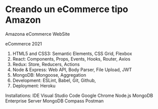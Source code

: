# Creando un eCommerce tipo Amazon
Amazona eCommerce WebSite

eCommerce 2021

1. HTML5 and CSS3: Semantic Elements, CSS Grid, Flexbox
2. React: Components, Props, Events, Hooks, Router, Axios
3. Redux: Store, Reducers, Actions
4. Node & Express: Web API, Body Parser, File Upload, JWT
5. MongoDB: Mongoose, Aggregation
6. Development: ESLint, Babel, Git, Github, 
7. Deployment: Heroku

Installations:
 IDE Visual Studio Code 
 Google Chrome 
 Node.js
 MongoDB Enterprise Server
 MongoDB Compass
 Postman
